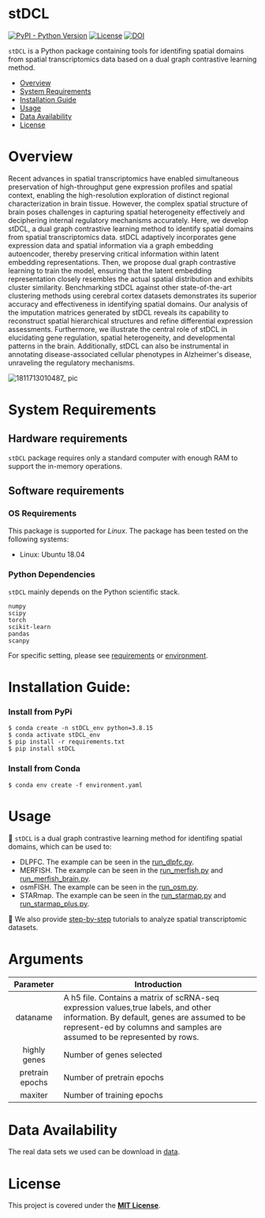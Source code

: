 # stDCL

[![PyPI - Python Version](https://img.shields.io/pypi/v/stDCL)](https://pypi.org/project/stDCL/)
[![License](https://img.shields.io/badge/License-MIT-green.svg)](https://opensource.org/licenses/MIT)
[![DOI](https://zenodo.org/badge/DOI/10.5281/zenodo.10968451.svg)](https://zenodo.org/records/10968451)

`stDCL` is a Python package containing tools for identifing spatial domains from spatial transcriptomics data based on a dual graph contrastive learning method.

- [Overview](#overview)
- [System Requirements](#system-requirements)
- [Installation Guide](#installation-guide)
- [Usage](#Usage)
- [Data Availability](#data-availability)
- [License](#license)


# Overview
Recent advances in spatial transcriptomics have enabled simultaneous preservation of high-throughput gene expression profiles and spatial context, enabling the high-resolution exploration of distinct regional characterization in brain tissue. However, the complex spatial structure of brain poses challenges in capturing spatial heterogeneity effectively and deciphering internal regulatory mechanisms accurately. Here, we develop stDCL, a dual graph contrastive learning method to identify spatial domains from spatial transcriptomics data. stDCL adaptively incorporates gene expression data and spatial information via a graph embedding autoencoder, thereby preserving critical information within latent embedding representations. Then, we propose dual graph contrastive learning to train the model, ensuring that the latent embedding representation closely resembles the actual spatial distribution and exhibits cluster similarity. Benchmarking stDCL against other state-of-the-art clustering methods using cerebral cortex datasets demonstrates its superior accuracy and effectiveness in identifying spatial domains. Our analysis of the imputation matrices generated by stDCL reveals its capability to reconstruct spatial hierarchical structures and refine differential expression assessments. Furthermore, we illustrate the central role of stDCL in elucidating gene regulation, spatial heterogeneity, and developmental patterns in the brain. Additionally, stDCL can also be instrumental in annotating disease-associated cellular phenotypes in Alzheimer's disease, unraveling the regulatory mechanisms.


![1811713010487_ pic](https://github.com/Philyzh8/stDCL/assets/65069252/f15928c1-59c2-4936-82f2-be39a3426456)

# System Requirements
## Hardware requirements
`stDCL` package requires only a standard computer with enough RAM to support the in-memory operations.

## Software requirements
### OS Requirements
This package is supported for *Linux*. The package has been tested on the following systems:
+ Linux: Ubuntu 18.04

### Python Dependencies
`stDCL` mainly depends on the Python scientific stack.
```
numpy
scipy
torch
scikit-learn
pandas
scanpy
```
For specific setting, please see <a href="https://github.com/Philyzh8/stDCL/blob/master/requirements.txt">requirements</a> or <a href="https://github.com/Philyzh8/stDCL/blob/master/environment.yaml">environment</a>.

# Installation Guide:

### Install from PyPi

```
$ conda create -n stDCL_env python=3.8.15
$ conda activate stDCL_env
$ pip install -r requirements.txt
$ pip install stDCL
```

### Install from Conda

```
$ conda env create -f environment.yaml
```

# Usage
:page_facing_up: `stDCL` is a dual graph contrastive learning method for identifing spatial domains, which can be used to:
+ DLPFC. The example can be seen in the <a href="https://github.com/Philyzh8/stDCL/blob/master/tutorial/run_dlpfc.py">run_dlpfc.py</a>.
+ MERFISH. The example can be seen in the <a href="https://github.com/Philyzh8/stDCL/blob/master/tutorial/run_merfish.py">run_merfish.py</a> and <a href="https://github.com/Philyzh8/stDCL/blob/master/tutorial/run_merfish_brain.py">run_merfish_brain.py</a>.
+ osmFISH. The example can be seen in the <a href="https://github.com/Philyzh8/stDCL/blob/master/tutorial/run_osm.py">run_osm.py</a>.
+ STARmap. The example can be seen in the <a href="https://github.com/Philyzh8/stDCL/blob/master/tutorial/run_starmap.py">run_starmap.py</a> and <a href="https://github.com/Philyzh8/stDCL/blob/master/tutorial/run_starmap_plus.py">run_starmap_plus.py</a>.

:page_facing_up: We also provide <a href="https://github.com/Philyzh8/stDCL/tree/master/step-by-step">step-by-step</a> tutorials to analyze spatial transcriptomic datasets.

# Arguments

|    Parameter    | Introduction                                                 |
| :-------------: | ------------------------------------------------------------ |
|    dataname     | A h5 file. Contains a matrix of scRNA-seq expression values,true labels, and other information. By default, genes are assumed to be represent-ed by columns and samples are assumed to be represented by rows. |
|  highly genes   | Number of genes selected                                     |
| pretrain epochs | Number of pretrain epochs                                    |
|     maxiter     | Number of training epochs                                    |



# Data Availability

The real data sets we used can be download in <a href="https://zenodo.org/records/10968451">data</a>.

# License

This project is covered under the <a href="https://github.com/Philyzh8/stDCL/blob/master/LICENSE">**MIT License**</a>.



